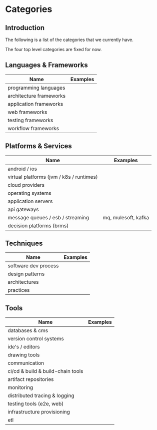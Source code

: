 # Categories

## Introduction

The following is a list of the categories that we currently have.

The four top level categories are fixed for now.

## Languages & Frameworks

|Name|Examples|
|---|---|
|programming languages||
|architecture frameworks||
|application frameworks||
|web frameworks||
|testing frameworks||
|workflow frameworks||

## Platforms & Services

|Name| Examples            |
|---|---------------------|
|android / ios||
|virtual platforms (jvm / k8s / runtimes)||
|cloud providers||
|operating systems||
|application servers||
|api gateways||
|message queues / esb / streaming| mq, mulesoft, kafka |
|decision platforms (brms)||

## Techniques

|Name|Examples|
|---|---|
|software dev process||
|design patterns||
|architectures||
|practices||

## Tools

|Name|Examples|
|---|---|
|databases & cms||
|version control systems||
|ide's / editors||
|drawing tools||
|communication||
|ci/cd & build & build-chain tools||
|artifact repositories||
|monitoring||
|distributed tracing & logging||
|testing tools (e2e, web)||
|infrastructure provisioning||
|etl||
